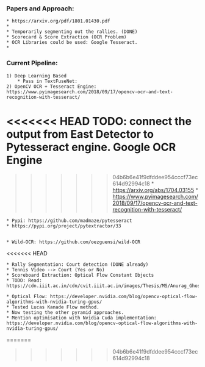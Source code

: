### Papers and Approach:
    * https://arxiv.org/pdf/1801.01430.pdf
    *
    * Temporarily segmenting out the rallies. (DONE)
    * Scorecard & Score Extraction (OCR Problem)
    * OCR Libraries could be used: Google Tesseract.
    *

### Current Pipeline:
    1) Deep Learning Based
        * Pass in TextFuseNet:
    2) OpenCV OCR + Tesseract Engine: https://www.pyimagesearch.com/2018/09/17/opencv-ocr-and-text-recognition-with-tesseract/
<<<<<<< HEAD
      TODO: connect the output from East Detector to Pytesseract engine.
      Google OCR Engine
=======
>>>>>>> 04b6b6e41f9dfddee954cccf73ec614d92994c18
    *  https://arxiv.org/abs/1704.03155
    * https://www.pyimagesearch.com/2018/09/17/opencv-ocr-and-text-recognition-with-tesseract/

    * Pypi: https://github.com/madmaze/pytesseract
    * https://pypi.org/project/pytextractor/33


    * Wild-OCR: https://github.com/oezguensi/wild-OCR
<<<<<<< HEAD



    * Rally Segmentation: Court detection (DONE already)
    * Tennis Video --> Court (Yes or No)
    * Scoreboard Extraction: Optical Flow Constant Objects
    * TODO: Read: https://cdn.iiit.ac.in/cdn/cvit.iiit.ac.in/images/Thesis/MS/Anurag_Ghosh/Anurag_MS_Thesis.pdf

    * Optical Flow: https://developer.nvidia.com/blog/opencv-optical-flow-algorithms-with-nvidia-turing-gpus/
    * Tested Lucas Kanade Flow method.
    * Now testing the other pyramid approaches.
    * Mention optimisation with Nvidia Cuda implementation: https://developer.nvidia.com/blog/opencv-optical-flow-algorithms-with-nvidia-turing-gpus/
=======
>>>>>>> 04b6b6e41f9dfddee954cccf73ec614d92994c18
